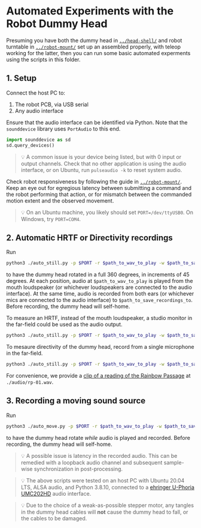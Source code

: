 # Automated Experiments with the Robot Dummy Head

Presuming you have both the dummy head in [`../head-shell/`](../head-shell/) and robot turntable in [`../robot-mount/`](../robot-mount/) set up an assembled properly, with teleop working for the latter, then you can run some basic automated experments using the scripts in this folder.

## 1. Setup

Connect the host PC to:
1. The robot PCB, via USB serial
2. Any audio interface

Ensure that the audio interface can be identified via Python. Note that the `sounddevice` library uses `PortAudio` to this end.

```python
import sounddevice as sd
sd.query_devices()
```

> 💡 A common issue is your device being listed, but with 0 input or output channels. Check that no other application is using the audio interface, or on Ubuntu, run `pulseaudio -k` to reset system audio.

Check robot responsiveness by following the guide in [`../robot-mount/`](../robot-mount/). Keep an eye out for egregious latency between submitting a command and the robot performing that action, or for mismatch between the commanded motion extent and the observed movement.

> 💡 On an Ubuntu machine, you likely should set `PORT=/dev/ttyUSB0`. On Windows, try `PORT=COM4`.

## 2. Automatic HRTF or Directivity recordings

Run
```bash
python3 ./auto_still.py -p $PORT -r $path_to_wav_to_play -w $path_to_save_recordings_to
```
to have the dummy head rotated in a full 360 degrees, in increments of 45 degrees. At each position, audio at `$path_to_wav_to_play` is played from the mouth loudspeaker (or whichever loudspeakers are connected to the audio interface). At the same time, audio is recorded from both ears (or whichever mics are connected to the audio interface) to `$path_to_save_recordings_to`. Before recording, the dummy head will self-home.

To measure an HRTF, instead of the mouth loudspeaker, a studio monitor in the far-field could be used as the audio output.
```bash
python3 ./auto_still.py -p $PORT -r $path_to_wav_to_play -w $path_to_save_recordings_to -i 15
```

To mesaure directivity of the dummy head, record from a single microphone in the far-field.
```bash
python3 ./auto_still.py -p $PORT -r $path_to_wav_to_play -w $path_to_save_recordings_to -i 15 -c 1
```


For convenience, we provide a [clip of a reading of the Rainbow Passage](https://www.voxforge.org/home/audacity/the-rainbow-passage) at `./audio/rp-01.wav`. 

## 3. Recording a moving sound source

Run
```bash
python3 ./auto_move.py -p $PORT -r $path_to_wav_to_play -w $path_to_save_recordings_to
```
to have the dummy head rotate _while_ audio is played and recorded. Before recording, the dummy head will self-home.


> 💡 A possible issue is latency in the recorded audio. This can be remedied with a loopback audio channel and subsequent sample-wise synchronization in post-processing.

> 💡 The above scripts were tested on an host PC with Ubuntu 20.04 LTS, ALSA audio, and Python 3.8.10, connected to a [ehringer U-Phoria UMC202HD](https://www.behringer.com/product.html?modelCode=0805-AAR) audio interface.

> 💡 Due to the choice of a weak-as-possible stepper motor, any tangles in the dummy head cables will **not** cause the dummy head to fall, or the cables to be damaged.